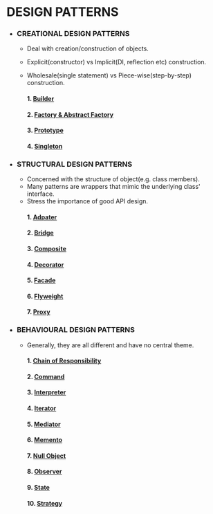 # DESIGN PATTERNS

* ### CREATIONAL DESIGN PATTERNS

  - Deal with creation/construction of objects.
  - Explicit(constructor) vs Implicit(DI, reflection etc) construction.
  - Wholesale(single statement) vs Piece-wise(step-by-step) construction.
  
      #### 1. [Builder](https://github.com/Mnyu/design-patterns/blob/main/src/_01_creational/_01_builder/builder.md)
      #### 2. [Factory & Abstract Factory](https://github.com/Mnyu/design-patterns/blob/main/src/_01_creational/_02_factory_abstract_factory/factory.md)
      #### 3. [Prototype](https://github.com/Mnyu/design-patterns/blob/main/src/_01_creational/_03_prototype/prototype.md)
      #### 4. [Singleton](https://github.com/Mnyu/design-patterns/blob/main/src/_01_creational/_04_singleton/singleton.md)

* ### STRUCTURAL DESIGN PATTERNS
  
  - Concerned with the structure of object(e.g. class members).
  - Many patterns are wrappers that mimic the underlying class' interface.
  - Stress the importance of good API design.
      #### 1. [Adpater](https://github.com/Mnyu/design-patterns/blob/main/src/_02_structural/_01_adapter/adapter.md)
      #### 2. [Bridge](https://github.com/Mnyu/design-patterns/blob/main/src/_02_structural/_02_bridge/bridge.md)
      #### 3. [Composite](https://github.com/Mnyu/design-patterns/blob/main/src/_02_structural/_03_composite/composite.md)
      #### 4. [Decorator](https://github.com/Mnyu/design-patterns/blob/main/src/_02_structural/_04_decorator/decorator.md)
      #### 5. [Facade](https://github.com/Mnyu/design-patterns/blob/main/src/_02_structural/_05_facade/facade.md)
      #### 6. [Flyweight](https://github.com/Mnyu/design-patterns/blob/main/src/_02_structural/_06_flyweight/flyweight.md)
      #### 7. [Proxy](https://github.com/Mnyu/design-patterns/blob/main/src/_02_structural/_07_proxy/proxy.md)
  

* ### BEHAVIOURAL DESIGN PATTERNS

  - Generally, they are all different and have no central theme. 
    #### 1.  [Chain of Responsibility](https://github.com/Mnyu/design-patterns/blob/main/src/_03_behavioural/_01_chain_of_responsibility/chain-of-responsibility.md)
    #### 2.  [Command](https://github.com/Mnyu/design-patterns/blob/main/src/_03_behavioural/_02_command/command.md)
    #### 3.  [Interpreter](https://github.com/Mnyu/design-patterns/blob/main/src/_03_behavioural/_03_interpreter/interpreter.md)
    #### 4.  [Iterator](https://github.com/Mnyu/design-patterns/blob/main/src/_03_behavioural/_04_iterator/iterator.md)
    #### 5.  [Mediator](https://github.com/Mnyu/design-patterns/blob/main/src/_03_behavioural/_05_mediator/mediator.md)
    #### 6.  [Memento](https://github.com/Mnyu/design-patterns/blob/main/src/_03_behavioural/_06_memento/memento.md)
    #### 7.  [Null Object](https://github.com/Mnyu/design-patterns/blob/main/src/_03_behavioural/_07_null_object/null-object.md)
    #### 8.  [Observer](https://github.com/Mnyu/design-patterns/blob/main/src/_03_behavioural/_08_observer/observer.md)
    #### 9.  [State](https://github.com/Mnyu/design-patterns/blob/main/src/_03_behavioural/_09_state/state.md)
    #### 10. [Strategy](https://github.com/Mnyu/design-patterns/blob/main/src/_03_behavioural/_10_strategy/strategy.md)